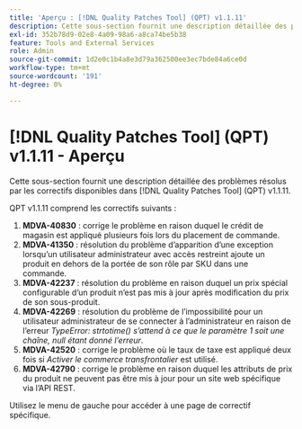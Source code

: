 ```yaml
---
title: 'Aperçu : [!DNL Quality Patches Tool] (QPT) v1.1.11'
description: Cette sous-section fournit une description détaillée des problèmes résolus par les correctifs disponibles dans [!DNL Quality Patches Tool] (QPT) v1.1.11.
exl-id: 352b78d9-02e8-4a09-98a6-a8ca74be5b38
feature: Tools and External Services
role: Admin
source-git-commit: 1d2e0c1b4a8e3d79a362500ee3ec7bde84a6ce0d
workflow-type: tm+mt
source-wordcount: '191'
ht-degree: 0%

---
```


# [!DNL Quality Patches Tool] (QPT) v1.1.11 - Aperçu

Cette sous-section fournit une description détaillée des problèmes résolus par les correctifs disponibles dans [!DNL Quality Patches Tool] (QPT) v1.1.11.

QPT v1.1.11 comprend les correctifs suivants :

1. **MDVA-40830** : corrige le problème en raison duquel le crédit de magasin est appliqué plusieurs fois lors du placement de commande.
1. **MDVA-41350** : résolution du problème d’apparition d’une exception lorsqu’un utilisateur administrateur avec accès restreint ajoute un produit en dehors de la portée de son rôle par SKU dans une commande.
1. **MDVA-42237** : résolution du problème en raison duquel un prix spécial configurable d’un produit n’est pas mis à jour après modification du prix de son sous-produit.
1. **MDVA-42269** : résolution du problème de l’impossibilité pour un utilisateur administrateur de se connecter à l’administrateur en raison de l’erreur *TypeError: strtotime() s’attend à ce que le paramètre 1 soit une chaîne, null étant donné l’erreur*.
1. **MDVA-42520** : corrige le problème où le taux de taxe est appliqué deux fois si *Activer le commerce transfrontalier* est utilisé.
1. **MDVA-42790** : corrige le problème en raison duquel les attributs de prix du produit ne peuvent pas être mis à jour pour un site web spécifique via l’API REST.

Utilisez le menu de gauche pour accéder à une page de correctif spécifique.
